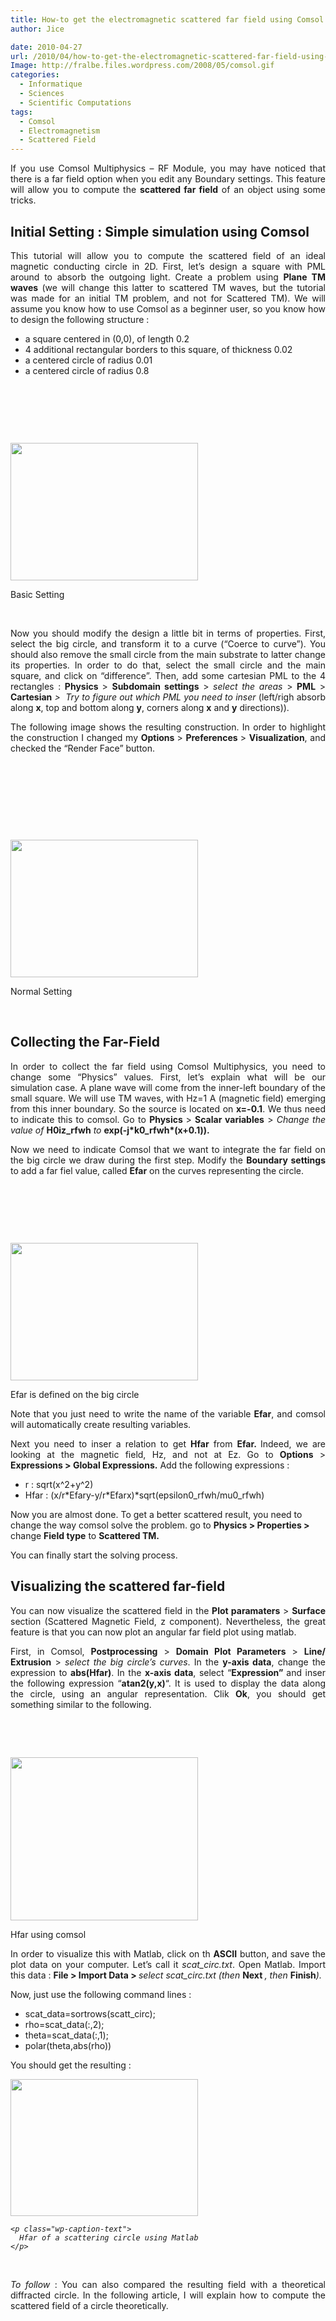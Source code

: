 ```yaml
---
title: How-to get the electromagnetic scattered far field using Comsol RF Module
author: Jice

date: 2010-04-27
url: /2010/04/how-to-get-the-electromagnetic-scattered-far-field-using-comsol-rf-module/
Image: http://fralbe.files.wordpress.com/2008/05/comsol.gif
categories:
  - Informatique
  - Sciences
  - Scientific Computations
tags:
  - Comsol
  - Electromagnetism
  - Scattered Field
---
```

<p style="text-align: justify;">
  If you use Comsol Multiphysics &#8211; RF Module, you may have noticed that there is a far field option when you edit any Boundary settings. This feature will allow you to compute the <strong>scattered far field</strong> of an object using some tricks.
</p>

<h2 style="text-align: justify;">
  Initial Setting : Simple simulation using Comsol
</h2>

<p style="text-align: justify;">
  This tutorial will allow you to compute the scattered field of an ideal magnetic conducting circle in 2D. First, let&#8217;s design a square with PML around to absorb the outgoing light. Create a problem using <strong>Plane TM waves</strong> (we will change this latter to scattered TM waves, but the tutorial was made for an initial TM problem, and not for Scattered TM). We will assume you know how to use Comsol as a beginner user, so you know how to design the following structure :
</p>

  * a square centered in (0,0), of length 0.2
  * 4 additional rectangular borders to this square, of thickness 0.02
  * a centered circle of radius 0.01
  * a centered circle of radius 0.8

 

 

 

<div id="attachment_1053" style="width: 310px" class="wp-caption aligncenter">
  <a href="images/posts/oldwordpress/uploads/2010/04/setting_base.png"><img class="size-medium wp-image-1053" title="setting_base" src="/images/posts/oldwordpress/uploads/2010/04/setting_base-300x220.png" alt="" width="300" height="220" ></a>

  <p class="wp-caption-text">
    Basic Setting
  </p>
</div>

<p style="text-align: justify;">
   
</p>

<p style="text-align: justify;">
  Now you should modify the design a little bit in terms of properties. First, select the big circle, and transform it to a curve (&#8220;Coerce to curve&#8221;). You should also remove the small circle from the main substrate to latter change its properties. In order to do that, select the small circle and the main square, and click on &#8220;difference&#8221;. Then, add some cartesian PML to the 4 rectangles : <strong>Physics </strong>> <strong>Subdomain settings</strong> > <em>select the areas</em> > <strong>PML</strong> ><strong><em> </em>Cartesian</strong> <em>>  Try to figure out which PML you need to inser</em> (left/righ absorb along <strong>x</strong>, top and bottom along <strong>y</strong>, corners along <strong>x</strong> and <strong>y</strong> directions)).
</p>

<p style="text-align: justify;">
  The following image shows the resulting construction. In order to highlight the construction I changed my <strong>Options </strong>> <strong>Preferences </strong>> <strong>Visualization</strong>, and checked the &#8220;Render Face&#8221; button.
</p>

 

 

 

 

<div id="attachment_1055" style="width: 310px" class="wp-caption aligncenter">
  <a href="images/posts/oldwordpress/uploads/2010/04/Setting_normal.png"><img class="size-medium wp-image-1055" title="Setting_normal" src="/images/posts/oldwordpress/uploads/2010/04/Setting_normal-300x220.png" alt="" width="300" height="220" ></a>

  <p class="wp-caption-text">
    Normal Setting
  </p>
</div>

 

## Collecting the Far-Field

<p style="text-align: justify;">
  In order to collect the far field using Comsol Multiphysics, you need to change some &#8220;Physics&#8221; values. First, let&#8217;s explain what will be our simulation case. A plane wave will come from the inner-left boundary of the small square. We will use TM waves, with Hz=1 A (magnetic field) emerging from this inner boundary. So the source is located on <strong>x=-0.1</strong>. We thus need to indicate this to comsol. Go to <strong>Physics </strong>> <strong>Scalar variables</strong> > <em>Change the value of </em><strong>H0iz_rfwh</strong><em> to</em> <strong>exp(-j*k0_rfwh*(x+0.1)).</strong>
</p>

<p style="text-align: justify;">
  Now we need to indicate Comsol that we want to integrate the far field on the big circle we draw during the first step. Modify the <strong>Boundary settings</strong> to add a far fiel value, called <strong>Efar</strong> on the curves representing the circle.
</p>

<p style="text-align: justify;">
   
</p>

 

 

<div id="attachment_1057" style="width: 310px" class="wp-caption aligncenter">
  <a href="images/posts/oldwordpress/uploads/2010/04/Efar.png"><img class="size-medium wp-image-1057" title="Efar" src="/images/posts/oldwordpress/uploads/2010/04/Efar-300x220.png" alt="" width="300" height="220" ></a>

  <p class="wp-caption-text">
    Efar is defined on the big circle
  </p>
</div>

<p style="text-align: justify;">
  Note that you just need to write the name of the variable <strong>Efar</strong>, and comsol will automatically create resulting variables.
</p>

<p style="text-align: justify;">
  Next you need to inser a relation to get <strong>Hfar</strong> from <strong>Efar. </strong>Indeed, we are looking at the magnetic field, Hz, and not at Ez. Go to <strong>Options</strong> > <strong>Expressions > Global Expressions.</strong> Add the following expressions :
</p>

  * r : sqrt(x^2+y^2)
  * Hfar : (x/r\*Efary-y/r\*Efarx)*sqrt(epsilon0\_rfwh/mu0\_rfwh)

Now you are almost done. To get a better scattered result, you need to change the way comsol solve the problem. go to **Physics > Properties >** change **Field type** to **Scattered TM.**

You can finally start the solving process.

## Visualizing the scattered far-field

<p style="text-align: justify;">
  You can now visualize the scattered field in the <strong>Plot paramaters</strong> > <strong>Surface </strong>section (Scattered Magnetic Field, z component). Nevertheless, the great feature is that you can now plot an angular far field plot using matlab.
</p>

<p style="text-align: justify;">
  First, in Comsol, <strong>Postprocessing</strong> > <strong>Domain Plot Parameters</strong> > <strong>Line/ Extrusion</strong> > <em>select the big circle&#8217;s curves</em>. In the <strong>y-axis data</strong>, change the expression to <strong>abs(Hfar)</strong>. In the <strong>x-axis data</strong>, select &#8220;<strong>Expression&#8221; </strong>and inser the following expression &#8220;<strong>atan2(y,x)</strong>&#8220;. It is used to display the data along the circle, using an angular representation. Clik <strong>Ok</strong>, you should get something similar to the following.
</p>

 

 

<div id="attachment_1061" style="width: 310px" class="wp-caption aligncenter">
  <a href="images/posts/oldwordpress/uploads/2010/04/Hfar_Comsol1.png"><img class="size-medium wp-image-1062" title="Hfar_Comsol" src="/images/posts/oldwordpress/uploads/2010/04/Hfar_Comsol1-300x261.png" alt="" width="300" height="261" ></a>

  <p class="wp-caption-text">
    Hfar using comsol
  </p>
</div>

<p style="text-align: justify;">
  In order to visualize this with Matlab, click on th <strong>ASCII</strong> button, and save the plot data on your computer. Let&#8217;s call it <em>scat_circ.txt</em>. Open Matlab. Import this data : <strong>File > Import Data > </strong><em>select scat_circ.txt (then </em><strong>Next </strong><em>, then </em><strong>Finish</strong><em>).</em>
</p>

<p style="text-align: justify;">
  Now, just use the following command lines :<em> </em>
</p>

  * scat\_data=sortrows(scatt\_circ);
  * rho=scat_data(:,2);
  * theta=scat_data(:,1);
  * polar(theta,abs(rho))

You should get the resulting :

<p style="text-align: justify;">
  <em>

  <div id="attachment_1064" style="width: 310px" class="wp-caption aligncenter">
    <em><a href="images/posts/oldwordpress/uploads/2010/04/Hafr_Matlab.png"><img class="size-medium wp-image-1064" title="Hafr_Matlab" src="/images/posts/oldwordpress/uploads/2010/04/Hafr_Matlab-300x219.png" alt="" width="300" height="219" ></a></em>

    <p class="wp-caption-text">
      Hfar of a scattering circle using Matlab
    </p>
  </div></em>
</p>

<p style="text-align: justify;">
   
</p>

<p style="text-align: justify;">
  <em>To follow</em> : You can also compared the resulting field with a theoretical diffracted circle. In the following article, I will explain how to compute the scattered field of a circle theoretically.
</p>
